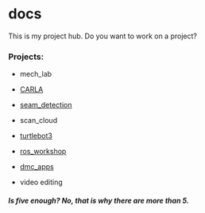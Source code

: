 # docs
This is my project hub. Do you want to work on a project? 

### Projects:

* mech_lab
* [CARLA](https://github.com/thillRobot/carla_simulator/blob/master/README.md)
* [seam_detection](https://github.com/thillRobot/seam_detection/blob/master/README.md)
* scan_cloud
* [turtlebot3](https://github.com/thillRobot/turtlebot3_setup/blob/master/README.md)
* [ros_workshop](https://github.com/thillRobot/ros_workshop/blob/master/README.md)

* [dmc_apps](https://github.com/thillRobot/dmc_apps/blob/master/README.md)

* video editing

##### Is five enough? No, that is why there are more than 5.
